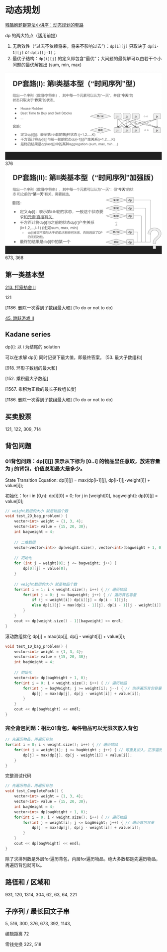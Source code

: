 # 动态规划
[残酷刷题群算法小讲座：动态规划的套路](https://www.bilibili.com/video/BV1gf4y1i78H)

dp 的两大特点（适用前提）
1. 无后效性（“过去不依赖将来，将来不影响过去”）：`dp[i][j]` 只取决于 `dp[i-1][j]` or `dp[i][j-1]`；
2. 最优子结构：`dp[i][j]` 的定义即包含“最优”；大问题的最优解可以由若干个小问题的最优解推出 (sum, min, max)

![](https://raw.githubusercontent.com/FYJNEVERFOLLOWS/Picture-Bed/main/202208/20220821101224.png)
376
![](https://raw.githubusercontent.com/FYJNEVERFOLLOWS/Picture-Bed/main/202208/20220821101422.png)
673, 368

## 第一类基本型
[213. 打家劫舍 II](https://leetcode.cn/problems/house-robber-ii/)

121

[1186. 删除一次得到子数组最大和] (To do or not to do) 

[45. 跳跃游戏 II](https://leetcode.cn/problems/jump-game-ii/)

## Kadane series
dp[i]: 以 i 为结尾的 solution

可以在求解 dp[i] 同时记录下最大值，即最终答案。
[53. 最大子数组和]

[918. 环形子数组的最大和]

[152. 乘积最大子数组]

[1567. 乘积为正数的最长子数组长度]

[1186. 删除一次得到子数组最大和] (To do or not to do) 

## 买卖股票
121, 122, 309, 714

## 背包问题
### 01背包问题：dp[i][j] 表示从下标为 [0..i] 的物品里任意取，放进容量为 j 的背包，价值总和最大是多少。

State Transition Equation: dp[i][j] = max(dp[i-1][j], dp[i-1][j-weight[i]] + value[i]);

初始化：for i in [0,n): dp[i][0] = 0;
for j in [weight[0], bagweight]: dp[0][j] = value[0];

```cpp
// weight数组的大小 就是物品个数
void test_2D_bag_problem() {
    vector<int> weight = {1, 3, 4};
    vector<int> value = {15, 20, 30};
    int bagweight = 4;

    // 二维数组
    vector<vector<int>> dp(weight.size(), vector<int>(bagweight + 1, 0));

    // 初始化
    for (int j = weight[0]; j <= bagweight; j++) {
        dp[0][j] = value[0];
    }

    // weight数组的大小 就是物品个数
    for(int i = 1; i < weight.size(); i++) { // 遍历物品
        for(int j = 0; j <= bagweight; j++) { // 遍历背包容量
            if (j < weight[i]) dp[i][j] = dp[i - 1][j];
            else dp[i][j] = max(dp[i - 1][j], dp[i - 1][j - weight[i]] + value[i]);
        }
    }
    cout << dp[weight.size() - 1][bagweight] << endl;
}
```

滚动数组优化
dp[j] = max(dp[j], dp[j - weight[i]] + value[i]);

```cpp
void test_1D_bag_problem() {
    vector<int> weight = {1, 3, 4};
    vector<int> value = {15, 20, 30};
    int bagWeight = 4;

    // 初始化
    vector<int> dp(bagWeight + 1, 0);
    for(int i = 0; i < weight.size(); i++) { // 遍历物品
        for(int j = bagWeight; j >= weight[i]; j--) { // 倒序遍历背包容量防止物品被重复加入
            dp[j] = max(dp[j], dp[j - weight[i]] + value[i]);
        }
    }
    cout << dp[bagWeight] << endl;
}
```

### 完全背包问题：相比01背包，每件物品可以无限次放入背包
```cpp
// 先遍历物品，再遍历背包
for(int i = 0; i < weight.size(); i++) { // 遍历物品
    for(int j = weight[i]; j <= bagWeight ; j++) { // 可重复加入，正序遍历背包容量
        dp[j] = max(dp[j], dp[j - weight[i]] + value[i]);
    }
}
```
完整测试代码
```cpp
// 先遍历物品，再遍历背包
void test_CompletePack() {
    vector<int> weight = {1, 3, 4};
    vector<int> value = {15, 20, 30};
    int bagWeight = 4;
    vector<int> dp(bagWeight + 1, 0);
    for(int i = 0; i < weight.size(); i++) { // 遍历物品
        for(int j = weight[i]; j <= bagWeight; j++) { // 遍历背包容量
            dp[j] = max(dp[j], dp[j - weight[i]] + value[i]);
        }
    }
    cout << dp[bagWeight] << endl;
}
```

除了求排列数是外层for遍历背包，内层for遍历物品。绝大多数都是先遍历物品，再遍历背包就可以。

## 路径和 / 区域和
931, 120, 1314, 304, 62, 63, 64, 221

## 子序列 / 最长回文子串
5, 516, 300, 376, 673, 392, 1143, 

编辑距离 72

零钱兑换 322, 518